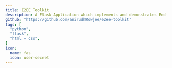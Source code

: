 ```yaml
---
title: E2EE Toolkit
description: A Flask Application which implements and demonstrates End-To-End Encryption with the Diffie-Hellman-Merkle Key Exchange Protocol
github: "https://github.com/anirudhRowjee/e2ee-toolkit"
tags: [
  "python",
  "flask",
  "html + css",
]
icon: 
  name: fas
  icon: user-secret
---
```

